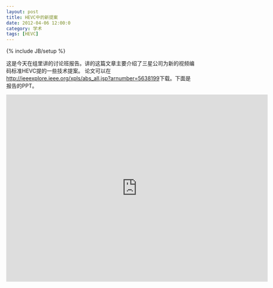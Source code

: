 ```yaml
---
layout: post
title: HEVC中的新提案
date: 2012-04-06 12:00:0
category: 学术
tags: [HEVC]
---
```

{% include JB/setup %}

这是今天在组里讲的讨论班报告。讲的这篇文章主要介绍了三星公司为新的视频编码标准HEVC提的一些技术提案。
论文可以在<http://ieeexplore.ieee.org/xpls/abs_all.jsp?arnumber=5638199>下载。下面是报告的PPT。

<!--more-->
<iframe src="https://skydrive.live.com/embed?cid=8B504C1595CD3973&amp;resid=8B504C1595CD3973%2126391&amp;authkey=AKJYkJUdFHlsiy4&amp;em=2" width="700" height="500" frameborder="0" scrolling="no"> </iframe>
